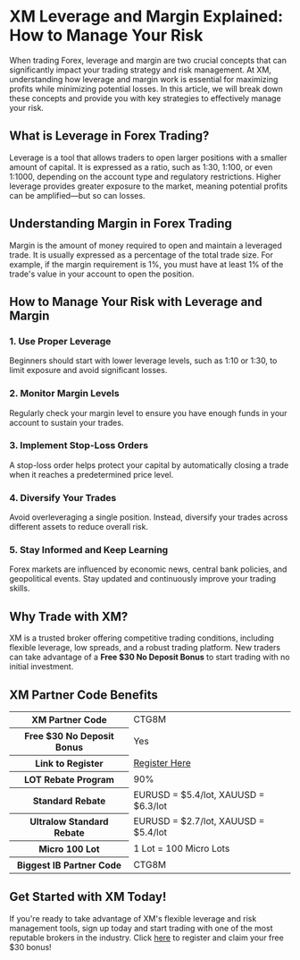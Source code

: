  <h1>XM Leverage and Margin Explained: How to Manage Your Risk</h1>
    <p>When trading Forex, leverage and margin are two crucial concepts that can significantly impact your trading strategy and risk management. At XM, understanding how leverage and margin work is essential for maximizing profits while minimizing potential losses. In this article, we will break down these concepts and provide you with key strategies to effectively manage your risk.</p>
    <h2>What is Leverage in Forex Trading?</h2>
    <p>Leverage is a tool that allows traders to open larger positions with a smaller amount of capital. It is expressed as a ratio, such as 1:30, 1:100, or even 1:1000, depending on the account type and regulatory restrictions. Higher leverage provides greater exposure to the market, meaning potential profits can be amplified—but so can losses.</p>
    <h2>Understanding Margin in Forex Trading</h2>
    <p>Margin is the amount of money required to open and maintain a leveraged trade. It is usually expressed as a percentage of the total trade size. For example, if the margin requirement is 1%, you must have at least 1% of the trade's value in your account to open the position.</p>
    <h2>How to Manage Your Risk with Leverage and Margin</h2>
    <h3>1. Use Proper Leverage</h3>
    <p>Beginners should start with lower leverage levels, such as 1:10 or 1:30, to limit exposure and avoid significant losses.</p>
    <h3>2. Monitor Margin Levels</h3>
    <p>Regularly check your margin level to ensure you have enough funds in your account to sustain your trades.</p>
    <h3>3. Implement Stop-Loss Orders</h3>
    <p>A stop-loss order helps protect your capital by automatically closing a trade when it reaches a predetermined price level.</p>
    <h3>4. Diversify Your Trades</h3>
    <p>Avoid overleveraging a single position. Instead, diversify your trades across different assets to reduce overall risk.</p>
    <h3>5. Stay Informed and Keep Learning</h3>
    <p>Forex markets are influenced by economic news, central bank policies, and geopolitical events. Stay updated and continuously improve your trading skills.</p>
    <h2>Why Trade with XM?</h2>
    <p>XM is a trusted broker offering competitive trading conditions, including flexible leverage, low spreads, and a robust trading platform. New traders can take advantage of a <strong>Free $30 No Deposit Bonus</strong> to start trading with no initial investment.</p>
    <h2>XM Partner Code Benefits</h2>
    <table>
        <tr>
            <th>XM Partner Code</th>
            <td>CTG8M</td>
        </tr>
        <tr>
            <th>Free $30 No Deposit Bonus</th>
            <td>Yes</td>
        </tr>
        <tr>
            <th>Link to Register</th>
            <td><a href="https://affs.click/gC5aB">Register Here</a></td>
        </tr>
        <tr>
            <th>LOT Rebate Program</th>
            <td>90%</td>
        </tr>
        <tr>
            <th>Standard Rebate</th>
            <td>EURUSD = $5.4/lot, XAUUSD = $6.3/lot</td>
        </tr>
        <tr>
            <th>Ultralow Standard Rebate</th>
            <td>EURUSD = $2.7/lot, XAUUSD = $5.4/lot</td>
        </tr>
        <tr>
            <th>Micro 100 Lot</th>
            <td>1 Lot = 100 Micro Lots</td>
        </tr>
        <tr>
            <th>Biggest IB Partner Code</th>
            <td>CTG8M</td>
        </tr>
    </table>
    <h2>Get Started with XM Today!</h2>
    <p>If you're ready to take advantage of XM's flexible leverage and risk management tools, sign up today and start trading with one of the most reputable brokers in the industry. Click <a href="https://affs.click/gC5aB">here</a> to register and claim your free $30 bonus!</p>
</body>
</html>
